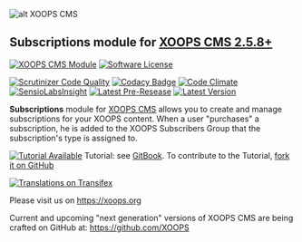 ![alt XOOPS CMS](https://xoops.org/images/logoXoops4GithubRepository.png)
## Subscriptions module for  [XOOPS CMS 2.5.8+](https://xoops.org)
[![XOOPS CMS Module](https://img.shields.io/badge/XOOPS%20CMS-Module-blue.svg)](https://xoops.org)
[![Software License](https://img.shields.io/badge/license-GPL-brightgreen.svg?style=flat)](LICENSE)
 
[![Scrutinizer Code Quality](https://img.shields.io/scrutinizer/g/mambax7/subscription.svg?style=flat)](https://scrutinizer-ci.com/g/XoopsModules25x/subscription/?branch=master)
[![Codacy Badge](https://api.codacy.com/project/badge/grade/38d5f7934bab4418ae00f6c70aa53150)](https://www.codacy.com/app/mambax7/subscription_2)
[![Code Climate](https://img.shields.io/codeclimate/github/mambax7/subscription.svg?style=flat)](https://codeclimate.com/github/XoopsModules25x/subscription)
[![SensioLabsInsight](https://insight.sensiolabs.com/projects/868387cb-e0fc-4107-a00d-8d155ea003d7/mini.png)](https://insight.sensiolabs.com/projects/868387cb-e0fc-4107-a00d-8d155ea003d7)
[![Latest Pre-Resease](https://img.shields.io/github/tag/XoopsModules25x/subscription.svg?style=flat)](https://github.com/XoopsModules25x/subscription/tags/)
[![Latest Version](https://img.shields.io/github/release/XoopsModules25x/subscription.svg?style=flat)](https://github.com/XoopsModules25x/subscription/releases/)

**Subscriptions** module for [XOOPS CMS](https://xoops.org) allows you to create and manage subscriptions for your XOOPS content.  When a user "purchases" a subscription, he is added to the
XOOPS Subscribers Group that the subscription's type is assigned to.

[![Tutorial Available](https://xoops.org/images/tutorial-available-blue.svg)](https://www.gitbook.com/book/xoops/subscription-tutorial/) Tutorial: see [GitBook](https://www.gitbook.com/book/xoops/subscription-tutorial/).
To contribute to the Tutorial, [fork it on GitHub](https://github.com/XoopsDocs/subscription-tutorial)

[![Translations on Transifex](https://xoops.org/images/translations-transifex-blue.svg)](https://www.transifex.com/xoops)

Please visit us on https://xoops.org

Current and upcoming "next generation" versions of XOOPS CMS are being crafted on GitHub at: https://github.com/XOOPS

